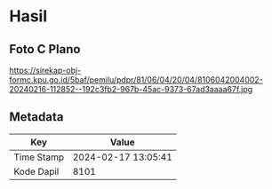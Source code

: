 # Hasil

## Foto C Plano

https://sirekap-obj-formc.kpu.go.id/5baf/pemilu/pdpr/81/06/04/20/04/8106042004002-20240216-112852--192c3fb2-967b-45ac-9373-67ad3aaaa67f.jpg


## Metadata

| Key        | Value               |
| ---------- | ------------------- |
| Time Stamp | 2024-02-17 13:05:41 |
| Kode Dapil | 8101                |



